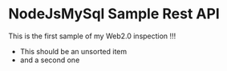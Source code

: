 NodeJsMySql Sample Rest API
===========================

This is the first sample of my Web2.0 inspection !!!

* This should be an unsorted item
* and a second one